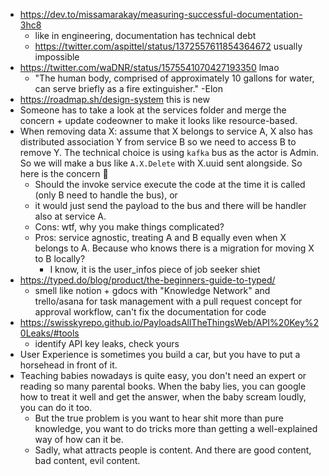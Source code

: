 - https://dev.to/missamarakay/measuring-successful-documentation-3hc8
	- like in engineering, documentation has technical debt
	- https://twitter.com/aspittel/status/1372557611854364672 usually impossible
- https://twitter.com/waDNR/status/1575541070427193350 lmao
	- "The human body, comprised of approximately 10 gallons for water, can serve briefly as a fire extinguisher." -Elon
- https://roadmap.sh/design-system this is new
- Someone has to take a look at the services folder and merge the concern + update codeowner to make it looks like resource-based.
- When removing data X: assume that X belongs to service A, X also has distributed association Y from service B so we need to access B to remove Y. The technical choice is using `kafka` bus as the actor is Admin. So we will make a bus like `A.X.Delete` with X.uuid sent alongside. So here is the concern :thinking:
	- Should the invoke service execute the code at the time it is called (only B need to handle the bus), or
	- it would just send the payload to the bus and there will be handler also at service A.
	- Cons: wtf, why you make things complicated?
	- Pros: service agnostic, treating A and B equally even when X belongs to A. Because who knows there is a migration for moving X to B locally? 
		- I know, it is the user_infos piece of job seeker shiet
- https://typed.do/blog/product/the-beginners-guide-to-typed/
	- smell like notion + gdocs with "Knowledge Network" and trello/asana for task management with a pull request concept for approval workflow, can't fix the documentation for code
- https://swisskyrepo.github.io/PayloadsAllTheThingsWeb/API%20Key%20Leaks/#tools
	- identify API key leaks, check yours
- User Experience is sometimes you build a car, but you have to put a horsehead in front of it.
- Teaching babies nowadays is quite easy, you don't need an expert or reading so many parental books. When the baby lies, you can google how to treat it well and get the answer, when the baby scream loudly, you can do it too.
	- But the true problem is you want to hear shit more than pure knowledge, you want to do tricks more than getting a well-explained way of how can it be.
	- Sadly, what attracts people is content. And there are good content, bad content, evil content.